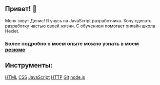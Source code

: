 ## Привет! 👋

Меня зовут Денис! 
Я учусь на JavaScript разработчика. Хочу сделать разработку частью своей жизни.
С обучением помогает онлайн школа Hexlet.

### Более подробно о моем опыте можно узнать в моем [резюме](https://cv.hexlet.io/ru/resumes/3591)

## Инструменты:
[HTML]() [CSS]() [JavaScript]() [HTTP]() [Git]() [node.js]()

<!--
**Dulybnis/Dulybnis** is a ✨ _special_ ✨ repository because its `README.md` (this file) appears on your GitHub profile.

Here are some ideas to get you started:

- 🔭 I’m currently working on ...
- 🌱 I’m currently learning ...
- 👯 I’m looking to collaborate on ...
- 🤔 I’m looking for help with ...
- 💬 Ask me about ...
- 📫 How to reach me: ...
- 😄 Pronouns: ...
- ⚡ Fun fact: ...
-->
